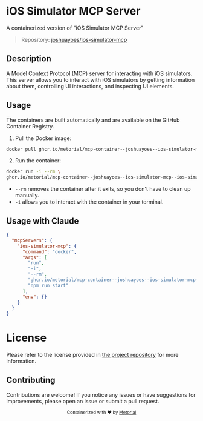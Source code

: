 
# iOS Simulator MCP Server

A containerized version of "iOS Simulator MCP Server"

> Repository: [joshuayoes/ios-simulator-mcp](https://github.com/joshuayoes/ios-simulator-mcp)

## Description

A Model Context Protocol (MCP) server for interacting with iOS simulators. This server allows you to interact with iOS simulators by getting information about them, controlling UI interactions, and inspecting UI elements.


## Usage

The containers are built automatically and are available on the GitHub Container Registry.

1. Pull the Docker image:

```bash
docker pull ghcr.io/metorial/mcp-container--joshuayoes--ios-simulator-mcp--ios-simulator-mcp
```

2. Run the container:

```bash
docker run -i --rm \ 
ghcr.io/metorial/mcp-container--joshuayoes--ios-simulator-mcp--ios-simulator-mcp  "npm run start"
```

- `--rm` removes the container after it exits, so you don't have to clean up manually.
- `-i` allows you to interact with the container in your terminal.




## Usage with Claude

```json
{
  "mcpServers": {
    "ios-simulator-mcp": {
      "command": "docker",
      "args": [
        "run",
        "-i",
        "--rm",
        "ghcr.io/metorial/mcp-container--joshuayoes--ios-simulator-mcp--ios-simulator-mcp",
        "npm run start"
      ],
      "env": {}
    }
  }
}
```

# License

Please refer to the license provided in [the project repository](https://github.com/joshuayoes/ios-simulator-mcp) for more information.

## Contributing

Contributions are welcome! If you notice any issues or have suggestions for improvements, please open an issue or submit a pull request.

<div align="center">
  <sub>Containerized with ❤️ by <a href="https://metorial.com">Metorial</a></sub>
</div>
  